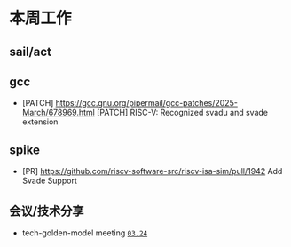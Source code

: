 # 本周工作

## sail/act

## gcc

- \[PATCH\] <https://gcc.gnu.org/pipermail/gcc-patches/2025-March/678969.html> \[PATCH\] RISC-V: Recognized svadu and svade extension

## spike

- \[PR\] <https://github.com/riscv-software-src/riscv-isa-sim/pull/1942> Add Svade Support

## 会议/技术分享

- tech-golden-model meeting [`03.24`](https://docs.google.com/document/d/1f9ihMT8vcmgijmvebMiHttwSbw9eY_MKkR9ea3CNFCg)
